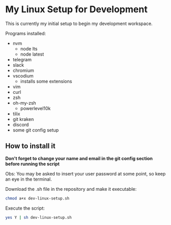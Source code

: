 # My Linux Setup for Development

This is currently my initial setup to begin my development workspace.

Programs installed:
- nvm
    - node lts
    - node latest
- telegram
- slack
- chromium
- vscodium
    - installs some extensions
- vim
- curl
- zsh
- oh-my-zsh
    - powerlevel10k
- tilix
- git kraken
- discord
- some git config setup

## How to install it

**Don't forget to change your name and email in the git config section before running the script**

Obs: You may be asked to insert your user password at some point, so keep an eye in the terminal.

Download the .sh file in the repository and make it executable:
```bash
chmod a+x dev-linux-setup.sh
```

Execute the script:
```bash
yes Y | sh dev-linux-setup.sh
```